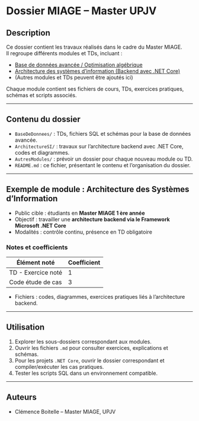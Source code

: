 ﻿# Dossier MIAGE – Master UPJV

## Description

Ce dossier contient les travaux réalisés dans le cadre du Master MIAGE.  
Il regroupe différents modules et TDs, incluant :

- [Base de données avancée / Optimisation algébrique](./Base_Donnees_Avancees/Optimisation/TD_Optimisation.md)
- [Architecture des systèmes d’information (Backend avec .NET Core)](./INFO_Architecture_des_SI/UniversiteBackEnd/UniversiteBackEnd.sln)
- (Autres modules et TDs peuvent être ajoutés ici)

Chaque module contient ses fichiers de cours, TDs, exercices pratiques, schémas et scripts associés.

---

## Contenu du dossier

- `BaseDeDonnees/` : TDs, fichiers SQL et schémas pour la base de données avancée.
- `ArchitectureSI/` : travaux sur l’architecture backend avec .NET Core, codes et diagrammes.
- `AutresModules/` : prévoir un dossier pour chaque nouveau module ou TD.
- `README.md` : ce fichier, présentant le contenu et l’organisation du dossier.

---

## Exemple de module : Architecture des Systèmes d’Information

- Public cible : étudiants en **Master MIAGE 1 ère année**
- Objectif : travailler une **architecture backend via le Framework Microsoft .NET Core**
- Modalités : contrôle continu, présence en TD obligatoire

### Notes et coefficients

| Élément noté       | Coefficient |
|--------------------|-------------|
| TD - Exercice noté | 1           |
| Code étude de cas  | 3           |

- Fichiers : codes, diagrammes, exercices pratiques liés à l’architecture backend.

---

## Utilisation

1. Explorer les sous-dossiers correspondant aux modules.
2. Ouvrir les fichiers `.md` pour consulter exercices, explications et schémas.
3. Pour les projets `.NET Core`, ouvrir le dossier correspondant et compiler/exécuter les cas pratiques.
4. Tester les scripts SQL dans un environnement compatible.

---

## Auteurs

- Clémence Boitelle – Master MIAGE, UPJV

